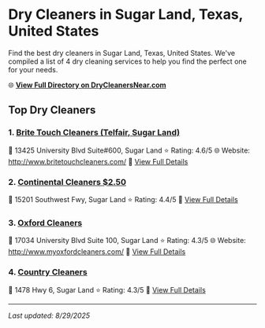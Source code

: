 # Dry Cleaners in Sugar Land, Texas, United States

Find the best dry cleaners in Sugar Land, Texas, United States. We've compiled a list of 4 dry cleaning services to help you find the perfect one for your needs.

🌐 **[View Full Directory on DryCleanersNear.com](https://drycleanersnear.com/city/US/Texas/Sugar%20Land)**

## Top Dry Cleaners

### 1. [Brite Touch Cleaners (Telfair, Sugar Land)](https://drycleanersnear.com/dryCleaner/68a3db3ae0c395148228b586/brite-touch-cleaners-telfair-sugar-land)
📍 13425 University Blvd Suite#600, Sugar Land
⭐ Rating: 4.6/5
🌐 Website: http://www.britetouchcleaners.com/
🔗 [View Full Details](https://drycleanersnear.com/dryCleaner/68a3db3ae0c395148228b586/brite-touch-cleaners-telfair-sugar-land)

### 2. [Continental Cleaners $2.50](https://drycleanersnear.com/dryCleaner/68a3db94e0c395148228c2f7/continental-cleaners-2-50)
📍 15201 Southwest Fwy, Sugar Land
⭐ Rating: 4.4/5
🔗 [View Full Details](https://drycleanersnear.com/dryCleaner/68a3db94e0c395148228c2f7/continental-cleaners-2-50)

### 3. [Oxford Cleaners](https://drycleanersnear.com/dryCleaner/68a3dbade0c395148228c3a2/oxford-cleaners)
📍 17034 University Blvd Suite 100, Sugar Land
⭐ Rating: 4.3/5
🌐 Website: http://www.myoxfordcleaners.com/
🔗 [View Full Details](https://drycleanersnear.com/dryCleaner/68a3dbade0c395148228c3a2/oxford-cleaners)

### 4. [Country Cleaners](https://drycleanersnear.com/dryCleaner/68a3dbb1e0c395148228c3c1/country-cleaners)
📍 1478 Hwy 6, Sugar Land
⭐ Rating: 4.3/5
🔗 [View Full Details](https://drycleanersnear.com/dryCleaner/68a3dbb1e0c395148228c3c1/country-cleaners)


---

*Last updated: 8/29/2025*
